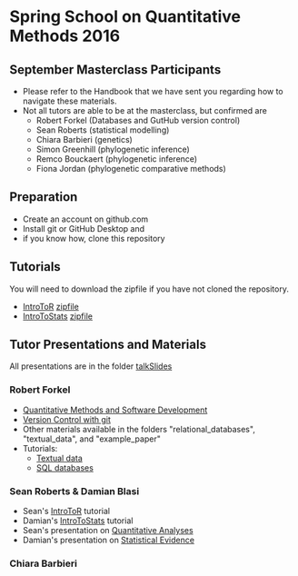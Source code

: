 # Spring School on Quantitative Methods 2016


## September Masterclass Participants

- Please refer to the Handbook that we have sent you regarding how to navigate these materials.  
- Not all tutors are able to be at the masterclass, but confirmed are  
  - Robert Forkel (Databases and GutHub version control)  
  - Sean Roberts (statistical modelling)  
  - Chiara Barbieri (genetics)  
  - Simon Greenhill (phylogenetic inference)  
  - Remco Bouckaert (phylogenetic inference)  
  - Fiona Jordan (phylogenetic comparative methods)
  
## Preparation

- Create an account on github.com
- Install git or GitHub Desktop and
- if you know how, clone this repository

## Tutorials  
You will need to download the zipfile if you have not cloned the repository. 

- [IntroToR](IntroToR/) [zipfile](IntroToR/QMSS_IntroToR.zip)
- [IntroToStats](IntroToStats/)  [zipfile](IntroToStats/QMSS_IntroToStats.zip)
 
## Tutor Presentations and Materials  
All presentations are in the folder [talkSlides](talkSlides/)

### Robert Forkel
- [Quantitative Methods and Software Development](quantitative-methods-and-sw-dev.pdf)
- [Version Control with git](version-control-with-git.pdf)
- Other materials available in the folders "relational_databases", "textual_data", and "example_paper"  
- Tutorials:
  - [Textual data](textual_data/README.md)  
  - [SQL databases](relational_databases/README.md)  

### Sean Roberts & Damian Blasi
- Sean's [IntroToR](IntroToR/) tutorial
- Damian's [IntroToStats](IntroToStats/) tutorial  
- Sean's presentation on [Quantitative Analyses](talkSlides/QMSS_Roberts.pdf)  
- Damian's presentation on [Statistical Evidence](talkSlides/blasi.pdf)  

### Chiara Barbieri
